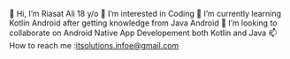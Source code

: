 
👋 Hi, I’m Riasat Ali
18 y/o
👀 I’m interested in Coding
🌱 I’m currently learning Kotlin Android after getting knowledge from Java Android
💞️ I’m looking to collaborate on Android Native App Developement both Kotlin and Java
📫 How to reach me :itsolutions.infoe@gmail.com
